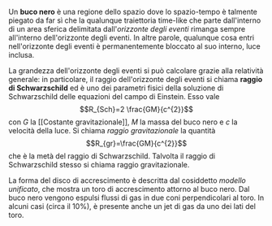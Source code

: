 Un **buco nero** è una regione dello spazio dove lo spazio-tempo è talmente piegato da far sì che la qualunque traiettoria time-like che parte dall'interno di un area sferica delimitata dall'*orizzonte degli eventi* rimanga sempre all'interno dell'orizzonte degli eventi. In altre parole, qualunque cosa entri nell'orizzonte degli eventi è permanentemente bloccato al suo interno, luce inclusa.

La grandezza dell'orizzonte degli eventi si può calcolare grazie alla relatività generale: in particolare, il raggio dell'orizzonte degli eventi si chiama **raggio di Schwarzschild** ed è uno dei parametri fisici della soluzione di Schwarzschild delle equazioni del campo di Einstein. Esso vale
$$R_{Sch}=2 \frac{GM}{c^{2}}$$
con $G$ la [[Costante gravitazionale]], $M$ la massa del buco nero e $c$ la velocità della luce. Si chiama *raggio gravitazionale* la quantità
$$R_{gr}=\frac{GM}{c^{2}}$$
che è la metà del raggio di Schwarzschild. Talvolta il raggio di Schwarzschild stesso si chiama raggio gravitazionale.

La forma del disco di accrescimento è descritta dal cosiddetto *modello unificato*, che mostra un toro di accrescimento attorno al buco nero. Dal buco nero vengono espulsi flussi di gas in due coni perpendicolari al toro. In alcuni casi (circa il 10%), è presente anche un jet di gas da uno dei lati del toro.